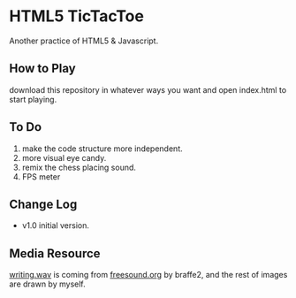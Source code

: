 # HTML5 TicTacToe
Another practice of HTML5 & Javascript.

## How to Play
download this repository in whatever ways you want and open index.html to start playing.

## To Do
1. make the code structure more independent.
2. more visual eye candy.
3. remix the chess placing sound.
4. FPS meter

## Change Log
* v1.0 initial version.

## Media Resource
[writing.wav](https://github.com/zushenyan/HTML5-TicTacToe/blob/master/resource/writing.wav) is coming from [freesound.org](http://www.freesound.org/people/braffe2/sounds/83746/) by braffe2, and the rest of images are drawn by myself.
